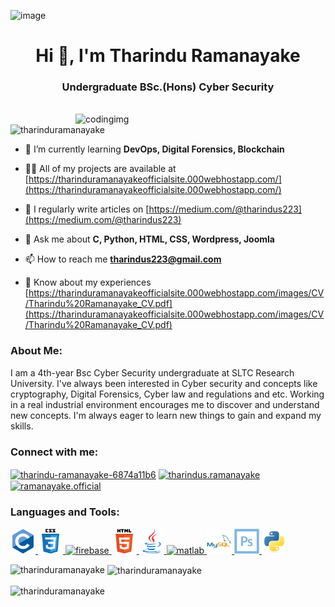 ![image](https://user-images.githubusercontent.com/70686843/226131357-e3c3ccb6-93b4-4079-9484-f5a0706d5212.png)

<h1 align="center">Hi 👋, I'm Tharindu Ramanayake</h1>
<h3 align="center">Undergraduate BSc.(Hons) Cyber Security</h3>
<br>

<img align="right" alt="codingimg" width="400" src="https://camo.githubusercontent.com/5ddf73ad3a205111cf8c686f687fc216c2946a75005718c8da5b837ad9de78c9/68747470733a2f2f7468756d62732e6766796361742e636f6d2f4576696c4e657874446576696c666973682d736d616c6c2e676966"/>

<p align="left"> <img src="https://komarev.com/ghpvc/?username=tharinduramanayake&label=Profile%20views&color=0e75b6&style=flat" alt="tharinduramanayake" /> </p>

- 🌱 I’m currently learning **DevOps, Digital Forensics, Blockchain**

- 👨‍💻 All of my projects are available at [https://tharinduramanayakeofficialsite.000webhostapp.com/](https://tharinduramanayakeofficialsite.000webhostapp.com/)

- 📝 I regularly write articles on [https://medium.com/@tharindus223](https://medium.com/@tharindus223)

- 💬 Ask me about **C, Python, HTML, CSS, Wordpress, Joomla**

- 📫 How to reach me **tharindus223@gmail.com**

- 📄 Know about my experiences [https://tharinduramanayakeofficialsite.000webhostapp.com/images/CV/Tharindu%20Ramanayake_CV.pdf](https://tharinduramanayakeofficialsite.000webhostapp.com/images/CV/Tharindu%20Ramanayake_CV.pdf)

<h3 align="left">About Me:</h3>
<p &ensp> I am a 4th-year Bsc Cyber Security undergraduate at SLTC Research University. I've always been interested in Cyber security and concepts like cryptography, Digital Forensics, Cyber law and regulations and etc. Working in a real industrial environment encourages me to discover and understand new concepts. I'm always eager to learn new things to gain and expand my skills. </p>

<h3 align="left">Connect with me:</h3>
<p align="left">
<a href="https://linkedin.com/in/tharindu-ramanayake-6874a11b6" target="blank"><img align="center" src="https://raw.githubusercontent.com/rahuldkjain/github-profile-readme-generator/master/src/images/icons/Social/linked-in-alt.svg" alt="tharindu-ramanayake-6874a11b6" height="30" width="40" /></a>
<a href="https://fb.com/tharindus.ramanayake" target="blank"><img align="center" src="https://raw.githubusercontent.com/rahuldkjain/github-profile-readme-generator/master/src/images/icons/Social/facebook.svg" alt="tharindus.ramanayake" height="30" width="40" /></a>
<a href="https://instagram.com/ramanayake.official" target="blank"><img align="center" src="https://raw.githubusercontent.com/rahuldkjain/github-profile-readme-generator/master/src/images/icons/Social/instagram.svg" alt="ramanayake.official" height="30" width="40" /></a>
</p>

<h3 align="left">Languages and Tools:</h3>
<p align="left"> <a href="https://www.cprogramming.com/" target="_blank" rel="noreferrer"> <img src="https://raw.githubusercontent.com/devicons/devicon/master/icons/c/c-original.svg" alt="c" width="40" height="40"/> </a> <a href="https://www.w3schools.com/css/" target="_blank" rel="noreferrer"> <img src="https://raw.githubusercontent.com/devicons/devicon/master/icons/css3/css3-original-wordmark.svg" alt="css3" width="40" height="40"/> </a> <a href="https://firebase.google.com/" target="_blank" rel="noreferrer"> <img src="https://www.vectorlogo.zone/logos/firebase/firebase-icon.svg" alt="firebase" width="40" height="40"/> </a> <a href="https://www.w3.org/html/" target="_blank" rel="noreferrer"> <img src="https://raw.githubusercontent.com/devicons/devicon/master/icons/html5/html5-original-wordmark.svg" alt="html5" width="40" height="40"/> </a> <a href="https://www.java.com" target="_blank" rel="noreferrer"> <img src="https://raw.githubusercontent.com/devicons/devicon/master/icons/java/java-original.svg" alt="java" width="40" height="40"/> </a> <a href="https://www.mathworks.com/" target="_blank" rel="noreferrer"> <img src="https://upload.wikimedia.org/wikipedia/commons/2/21/Matlab_Logo.png" alt="matlab" width="40" height="40"/> </a> <a href="https://www.mysql.com/" target="_blank" rel="noreferrer"> <img src="https://raw.githubusercontent.com/devicons/devicon/master/icons/mysql/mysql-original-wordmark.svg" alt="mysql" width="40" height="40"/> </a> <a href="https://www.photoshop.com/en" target="_blank" rel="noreferrer"> <img src="https://raw.githubusercontent.com/devicons/devicon/master/icons/photoshop/photoshop-line.svg" alt="photoshop" width="40" height="40"/> </a> <a href="https://www.python.org" target="_blank" rel="noreferrer"> <img src="https://raw.githubusercontent.com/devicons/devicon/master/icons/python/python-original.svg" alt="python" width="40" height="40"/> </a> </p>

<p><img align="left" src="https://github-readme-stats.vercel.app/api/top-langs?username=tharinduramanayake&show_icons=true&locale=en&layout=compact" alt="tharinduramanayake" /></p>

<p>&nbsp;<img align="center" src="https://github-readme-stats.vercel.app/api?username=tharinduramanayake&show_icons=true&locale=en" alt="tharinduramanayake" /></p>

<p><img align="center" src="https://github-readme-streak-stats.herokuapp.com/?user=tharinduramanayake&" alt="tharinduramanayake" /></p>

